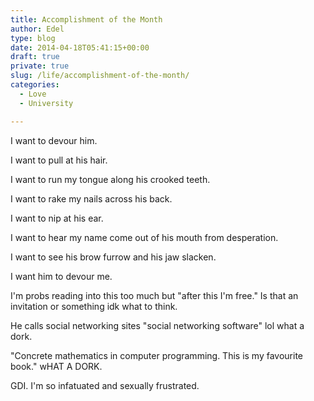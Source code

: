 ```yaml
---
title: Accomplishment of the Month
author: Edel
type: blog
date: 2014-04-18T05:41:15+00:00
draft: true
private: true
slug: /life/accomplishment-of-the-month/
categories:
  - Love
  - University

---
```

I want to devour him.
  
I want to pull at his hair.
  
I want to run my tongue along his crooked teeth.
  
I want to rake my nails across his back.
  
I want to nip at his ear.
  
I want to hear my name come out of his mouth from desperation.
  
I want to see his brow furrow and his jaw slacken.
  
I want him to devour me.

I'm probs reading into this too much but "after this I'm free." Is that an invitation or something idk what to think.

He calls social networking sites "social networking software" lol what a dork.

"Concrete mathematics in computer programming. This is my favourite book." wHAT A DORK.

GDI. I'm so infatuated and sexually frustrated.


